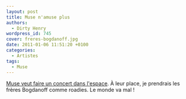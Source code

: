 ```yaml
---
layout: post
title: Muse n'amuse plus
authors:
  - Dirty Henry
wordpress_id: 745
cover: freres-bogdanoff.jpg
date: 2011-01-06 11:51:20 +0100
categories:
  - Artistes
tags:
  - Muse
---
```


[Muse veut faire un concert dans l'espace](http://www.nme.com/news/muse/54418).
À leur place, je prendrais les frères Bogdanoff comme roadies. Le monde va mal !

